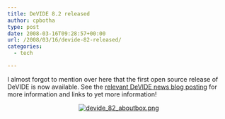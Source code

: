 ```yaml
---
title: DeVIDE 8.2 released
author: cpbotha
type: post
date: 2008-03-16T09:28:57+00:00
url: /2008/03/16/devide-82-released/
categories:
  - tech

---
```


I almost forgot to mention over here that the first open source release of
DeVIDE is now available. See the [relevant DeVIDE news blog posting][1] for
more information and links to yet more information!

<p style="text-align: center">
<a href="http://devidenews.wordpress.com/2008/03/03/devide-82-released/" title="DeVIDE 8.2 release blog posting"><img alt="devide_82_aboutbox.png" src="/wp-content/uploads/2008/03/devide_82_aboutbox.png"/></a>
</p>
<p style="text-align: center">
<a href="http://devidenews.wordpress.com/2008/03/03/devide-82-released/" title="Link to 8.2 news posting"></a>
</p>
<p style="text-align: center">
<a href="http://devidenews.wordpress.com/2008/03/03/devide-82-released/" title="Link to 8.2 news posting"> </a>
</p>
<p style="text-align: center">
   
</p>

 [1]: http://devidenews.wordpress.com/2008/03/03/devide-82-released/ "DeVIDE 8.2 release blog posting"
